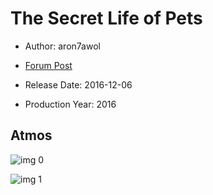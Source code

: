 # The Secret Life of Pets

* Author: aron7awol

* [Forum Post](https://www.avsforum.com/threads/bass-eq-for-filtered-movies.2995212/post-58300820)

* Release Date: 2016-12-06
* Production Year: 2016

## Atmos

![img 0](https://i.imgur.com/jtT3nBX.jpg)

![img 1](https://i.imgur.com/l3kkGoj.jpg)

